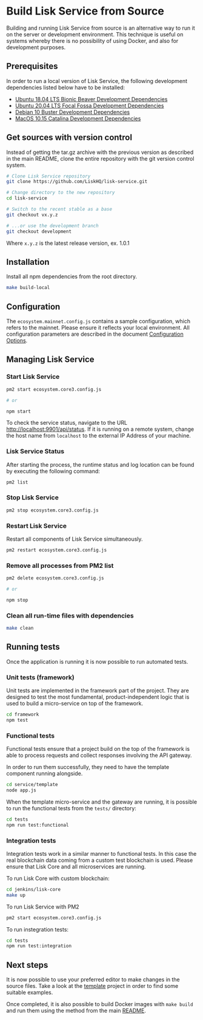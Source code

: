 # Build Lisk Service from Source

Building and running Lisk Service from source is an alternative way to run it on the server or development environment. This technique is useful on systems whereby there is no possibility of using Docker, and also for development purposes.

## Prerequisites

In order to run a local version of Lisk Service, the following development dependencies listed below have to be installed:

- [Ubuntu 18.04 LTS Bionic Beaver Development Dependencies](./prerequisites_development_ubuntu.md)
- [Ubuntu 20.04 LTS Focal Fossa Development Dependencies](./prerequisites_development_ubuntu.md)
- [Debian 10 Buster Development Dependencies](./prerequisites_development_debian.md)
- [MacOS 10.15 Catalina Development Dependencies](./prerequisites_development_macos.md)

## Get sources with version control

Instead of getting the tar.gz archive with the previous version as described in the main README, clone the entire repository with the git version control system.

```bash
# Clone Lisk Service repository
git clone https://github.com/LiskHQ/lisk-service.git

# Change directory to the new repository
cd lisk-service

# Switch to the recent stable as a base
git checkout vx.y.z

# ...or use the development branch
git checkout development
```

Where `x.y.z` is the latest release version, ex. 1.0.1


## Installation

Install all npm dependencies from the root directory.

```bash
make build-local
```

## Configuration

The `ecosystem.mainnet.config.js` contains a sample configuration, which refers to the mainnet. Please ensure it reflects your local environment. All configuration parameters are described in the document [Configuration Options](./config_options.md).

## Managing Lisk Service

### Start Lisk Service

```bash
pm2 start ecosystem.core3.config.js

# or

npm start
```

To check the service status, navigate to the URL <http://localhost:9901/api/status>. If it is running on a remote system, change the host name from `localhost` to the external IP Address of your machine.

### Lisk Service Status

After starting the process, the runtime status and log location can be found by executing the following command:
```bash
pm2 list
```

### Stop Lisk Service

```bash
pm2 stop ecosystem.core3.config.js
```

### Restart Lisk Service

Restart all components of Lisk Service simultaneously.

```bash
pm2 restart ecosystem.core3.config.js
```

### Remove all processes from PM2 list

```bash
pm2 delete ecosystem.core3.config.js

# or

npm stop
```

### Clean all run-time files with dependencies

```bash
make clean
```

## Running tests

Once the application is running it is now possible to run automated tests.

### Unit tests (framework)

Unit tests are implemented in the framework part of the project. They are designed to test the most fundamental, product-independent logic that is used to build a micro-service on top of the framework.

```bash
cd framework
npm test
```

### Functional tests

Functional tests ensure that a project build on the top of the framework is able to process requests and collect responses involving the API gateway.

In order to run them successfully, they need to have the template component running alongside.

```bash
cd service/template
node app.js
```

When the template micro-service and the gateway are running, it is possible to run the functional tests from the `tests/` directory:

```bash
cd tests
npm run test:functional
```

### Integration tests

Integration tests work in a similar manner to functional tests. In this case the real blockchain data coming from a custom test blockchain is used. Please ensure that Lisk Core and all microservices are running.

To run Lisk Core with custom blockchain:
```bash
cd jenkins/lisk-core
make up
```

To run Lisk Service with PM2
```bash
pm2 start ecosystem.core3.config.js
```

To run instegration tests:
```bash
cd tests
npm run test:integration
```

## Next steps

It is now possible to use your preferred editor to make changes in the source files. Take a look at the [template](../services/template) project in order to find some suitable examples.

Once completed, it is also possible to build Docker images with `make build` and run them using the method from the main [README](../README.md).
